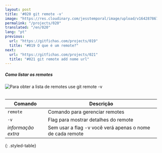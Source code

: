 ```yaml
---
layout: post
title: '#020 git remote -v'
image: "https://res.cloudinary.com/jesstemporal/image/upload/v1642878674/gitfichas/pt/020/thumbnail_dijnyy.jpg"
permalink: "/projects/020"
translated: "/en/020"
lang: "pt"
previous:
  url: "https://gitfichas.com/projects/019"
  title: "#019 O que é um remote?"
next:
  url: "https://gitfichas.com/projects/021"
  title: "#021 git remote add nome url"
---
```

##### Como listar os remotes 

<img alt="Para obter a lista de remotes use git remote -v" src="https://res.cloudinary.com/jesstemporal/image/upload/v1642878674/gitfichas/pt/020/full_qszgto.jpg"><br><br>

| Comando | Descrição |
|---------|-------------|
| `remote` | Comando para gerenciar remotes |
| `-v` | Flag para mostrar detalhes do remote |
| _informação extra_  | Sem usar a flag -v você verá apenas o nome de cada remote |
{: .styled-table}
